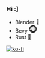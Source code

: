 ### Hi :]

* Blender 🔶
* Bevy <img src='https://raw.githubusercontent.com/bevyengine/bevy/main/assets/branding/icon.svg' width='20'>
* Rust 🦀

[![ko-fi](https://ko-fi.com/img/githubbutton_sm.svg)](https://ko-fi.com/ameknite)
